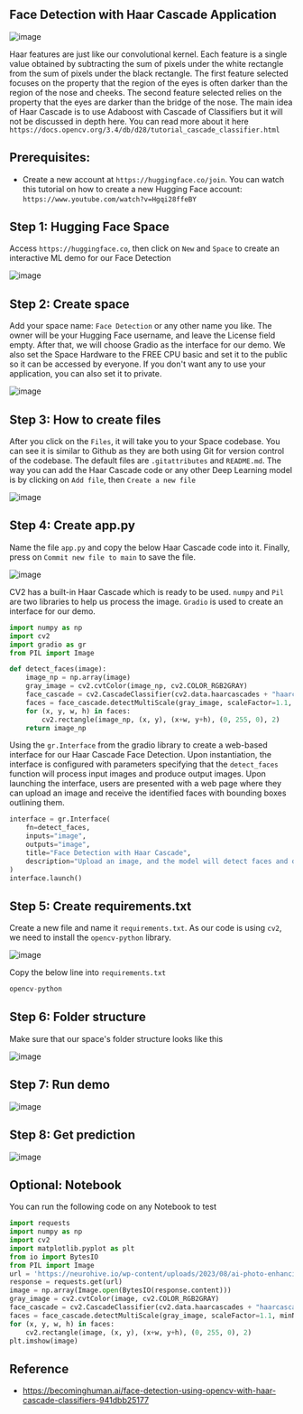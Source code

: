 ## Face Detection with Haar Cascade Application

![image](https://github.com/hughiephan/DPL/assets/16631121/b11d9e21-8cd7-4c2b-81e5-56fa00e3d7a7)

Haar features are just like our convolutional kernel. Each feature is a single value obtained by subtracting the sum of pixels under the white rectangle from the sum of pixels under the black rectangle. The first feature selected focuses on the property that the region of the eyes is often darker than the region of the nose and cheeks. The second feature selected relies on the property that the eyes are darker than the bridge of the nose. The main idea of Haar Cascade is to use Adaboost with Cascade of Classifiers but it will not be discussed in depth here. You can read more about it here `https://docs.opencv.org/3.4/db/d28/tutorial_cascade_classifier.html`

## Prerequisites:
- Create a new account at `https://huggingface.co/join`. You can watch this tutorial on how to create a new Hugging Face account: `https://www.youtube.com/watch?v=Hgqi28ffeBY`

## Step 1: Hugging Face Space

Access `https://huggingface.co`, then click on `New` and `Space` to create an interactive ML demo for our Face Detection

![image](https://github.com/hughiephan/DPL/assets/16631121/88579fdd-21a4-4d91-8637-ab9f8e49f8cd)

## Step 2: Create space

Add your space name: `Face Detection` or any other name you like. The owner will be your Hugging Face username, and leave the License field empty. After that, we will choose Gradio as the interface for our demo. We also set the Space Hardware to the FREE CPU basic and set it to the public so it can be accessed by everyone. If you don't want any to use your application, you can also set it to private.

![image](https://github.com/hughiephan/DPL/assets/16631121/6f2c2416-623c-43a8-be9e-076781071bd2)

## Step 3: How to create files

After you click on the `Files`, it will take you to your Space codebase. You can see it is similar to Github as they are both using Git for version control of the codebase. The default files are `.gitattributes` and `README.md`. The way you can add the Haar Cascade code or any other Deep Learning model is by clicking on `Add file`, then `Create a new file`

![image](https://github.com/hughiephan/DPL/assets/16631121/2243df05-1b9e-4655-be50-a807b233e579)

## Step 4: Create app.py

Name the file `app.py` and copy the below Haar Cascade code into it. Finally, press on `Commit new file to main` to save the file. 

![image](https://github.com/hughiephan/DPL/assets/16631121/b0c69afa-9ba2-4f69-916a-14b50eeb2b26)

CV2 has a built-in Haar Cascade which is ready to be used. `numpy` and `Pil` are two libraries to help us process the image. `Gradio` is used to create an interface for our demo.

```python
import numpy as np
import cv2
import gradio as gr
from PIL import Image
```

```python
def detect_faces(image):
    image_np = np.array(image)
    gray_image = cv2.cvtColor(image_np, cv2.COLOR_RGB2GRAY)
    face_cascade = cv2.CascadeClassifier(cv2.data.haarcascades + "haarcascade_frontalface_default.xml")
    faces = face_cascade.detectMultiScale(gray_image, scaleFactor=1.1, minNeighbors=5, minSize=(30, 30))
    for (x, y, w, h) in faces:
        cv2.rectangle(image_np, (x, y), (x+w, y+h), (0, 255, 0), 2)
    return image_np
```

Using the `gr.Interface` from the gradio library to create a web-based interface for our Haar Cascade Face Detection. Upon instantiation, the interface is configured with parameters specifying that the `detect_faces` function will process input images and produce output images. Upon launching the interface, users are presented with a web page where they can upload an image and receive the identified faces with bounding boxes outlining them. 

```python
interface = gr.Interface(
    fn=detect_faces,
    inputs="image",
    outputs="image",
    title="Face Detection with Haar Cascade",
    description="Upload an image, and the model will detect faces and draw bounding boxes around them.",
)
interface.launch()
```

## Step 5: Create requirements.txt

Create a new file and name it `requirements.txt`. As our code is using `cv2`, we need to install the `opencv-python` library.

![image](https://github.com/hughiephan/DPL/assets/16631121/c1b357f2-8099-4d70-9ea9-cd41ed457301)

Copy the below line into `requirements.txt`

```python
opencv-python
```

## Step 6: Folder structure

Make sure that our space's folder structure looks like this

![image](https://github.com/hughiephan/DPL/assets/16631121/5bb795e4-a863-4686-9ece-f17836b8797d)

## Step 7: Run demo

![image](https://github.com/hughiephan/DPL/assets/16631121/05280682-042a-4dd8-ad00-ecbc35edcd3e)

## Step 8: Get prediction

![image](https://github.com/hughiephan/DPL/assets/16631121/9c6f1ee2-b862-415c-b4a5-608d77bac72a)

## Optional: Notebook

You can run the following code on any Notebook to test 

```python
import requests
import numpy as np
import cv2
import matplotlib.pyplot as plt
from io import BytesIO
from PIL import Image
url = 'https://neurohive.io/wp-content/uploads/2023/08/ai-photo-enhancing-scaled.jpeg'
response = requests.get(url)
image = np.array(Image.open(BytesIO(response.content)))
gray_image = cv2.cvtColor(image, cv2.COLOR_RGB2GRAY)
face_cascade = cv2.CascadeClassifier(cv2.data.haarcascades + "haarcascade_frontalface_default.xml")
faces = face_cascade.detectMultiScale(gray_image, scaleFactor=1.1, minNeighbors=5, minSize=(30, 30))
for (x, y, w, h) in faces:
    cv2.rectangle(image, (x, y), (x+w, y+h), (0, 255, 0), 2)
plt.imshow(image)
```

## Reference
- https://becominghuman.ai/face-detection-using-opencv-with-haar-cascade-classifiers-941dbb25177
